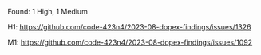 Found: 1 High, 1 Medium

H1: https://github.com/code-423n4/2023-08-dopex-findings/issues/1326

M1: https://github.com/code-423n4/2023-08-dopex-findings/issues/1092